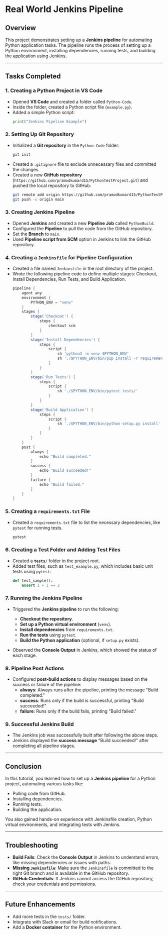 # Real World Jenkins Pipeline

## Overview
This project demonstrates setting up a **Jenkins pipeline** for automating Python application tasks. The pipeline runs the process of setting up a Python environment, installing dependencies, running tests, and building the application using Jenkins.

---

## Tasks Completed

### 1. **Creating a Python Project in VS Code**

- Opened **VS Code** and created a folder called `Python-Code`.
- Inside the folder, created a Python script file (`example.py`).
- Added a simple Python script:
    ```python
    print("Jenkins Pipeline Example")
    ```

### 2. **Setting Up Git Repository**

- Initialized a **Git repository** in the `Python-Code` folder:
    ```bash
    git init
    ```
- Created a `.gitignore` file to exclude unnecessary files and committed the changes.
- Created a new **GitHub repository** (`https://github.com/pramodkumard15/PythonTestProject.git`) and pushed the local repository to GitHub:
    ```bash
    git remote add origin https://github.com/pramodkumard15/PythonTestProject.git
    git push -u origin main
    ```

### 3. **Creating Jenkins Pipeline**

- Opened **Jenkins** and created a new **Pipeline Job** called `PythonBuild`.
- Configured the **Pipeline** to pull the code from the GitHub repository.
- Set the **Branch** to `main`.
- Used **Pipeline script from SCM** option in Jenkins to link the GitHub repository.

### 4. **Creating a `Jenkinsfile` for Pipeline Configuration**

- Created a file named `Jenkinsfile` in the root directory of the project.
- Wrote the following pipeline code to define multiple stages: Checkout, Install Dependencies, Run Tests, and Build Application.
    ```groovy
    pipeline {
        agent any
        environment {
            PYTHON_ENV = "venv"
        }
        stages {
            stage('Checkout') {
                steps {
                    checkout scm
                }
            }
            stage('Install Dependencies') {
                steps {
                    script {
                        sh 'python3 -m venv $PYTHON_ENV'
                        sh './$PYTHON_ENV/bin/pip install -r requirements.txt'
                    }
                }
            }
            stage('Run Tests') {
                steps {
                    script {
                        sh './$PYTHON_ENV/bin/pytest tests/'
                    }
                }
            }
            stage('Build Application') {
                steps {
                    script {
                        sh './$PYTHON_ENV/bin/python setup.py install'
                    }
                }
            }
        }
        post {
            always {
                echo "Build completed."
            }
            success {
                echo "Build succeeded!"
            }
            failure {
                echo "Build failed."
            }
        }
    }
    ```

### 5. **Creating a `requirements.txt` File**

- Created a `requirements.txt` file to list the necessary dependencies, like `pytest` for running tests.
    ```txt
    pytest
    ```

### 6. **Creating a Test Folder and Adding Test Files**

- Created a **`tests/`** folder in the project root.
- Added test files, such as `test_example.py`, which includes basic unit tests using `pytest`:
    ```python
    def test_sample():
        assert 1 + 1 == 2
    ```

### 7. **Running the Jenkins Pipeline**

- Triggered the **Jenkins pipeline** to run the following:
  - **Checkout the repository**.
  - **Set up a Python virtual environment** (`venv`).
  - **Install dependencies** from `requirements.txt`.
  - **Run the tests** using `pytest`.
  - **Build the Python application** (optional, if `setup.py` exists).
  
- Observed the **Console Output** in Jenkins, which showed the status of each stage.

### 8. **Pipeline Post Actions**

- Configured **post-build actions** to display messages based on the success or failure of the pipeline:
    - **always**: Always runs after the pipeline, printing the message "Build completed."
    - **success**: Runs only if the build is successful, printing "Build succeeded!"
    - **failure**: Runs only if the build fails, printing "Build failed."

### 9. **Successful Jenkins Build**

- The Jenkins job was successfully built after following the above steps.
- Jenkins displayed the **success message** "Build succeeded!" after completing all pipeline stages.

---

## Conclusion

In this tutorial, you learned how to set up a **Jenkins pipeline** for a Python project, automating various tasks like:
- Pulling code from GitHub.
- Installing dependencies.
- Running tests.
- Building the application.

You also gained hands-on experience with Jenkinsfile creation, Python virtual environments, and integrating tests with Jenkins.

---

## Troubleshooting

- **Build Fails**: Check the **Console Output** in Jenkins to understand errors, like missing dependencies or issues with paths.
- **Missing `Jenkinsfile`**: Make sure the `Jenkinsfile` is committed to the right Git branch and is available in the GitHub repository.
- **GitHub Credentials**: If Jenkins cannot access the GitHub repository, check your credentials and permissions.

---

## Future Enhancements

- Add more tests in the `tests/` folder.
- Integrate with Slack or email for build notifications.
- Add a **Docker container** for the Python environment.
